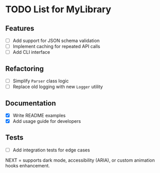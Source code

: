 # TODO List for MyLibrary

## Features

- [ ] Add support for JSON schema validation
- [ ] Implement caching for repeated API calls
- [ ] Add CLI interface

## Refactoring

- [ ] Simplify `Parser` class logic
- [ ] Replace old logging with new `Logger` utility

## Documentation

- [x] Write README examples
- [x] Add usage guide for developers

## Tests

- [ ] Add integration tests for edge cases

NEXT = supports dark mode, accessibility (ARIA), or custom animation hooks enhancement.
